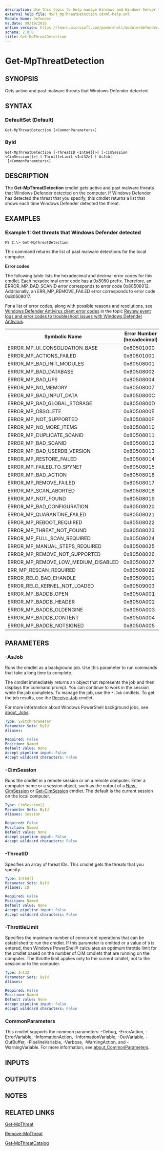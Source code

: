 ```yaml
---
description: Use this topic to help manage Windows and Windows Server technologies with Windows PowerShell.
external help file: MSFT_MpThreatDetection.cdxml-help.xml
Module Name: Defender
ms.date: 09/19/2018
online version: https://learn.microsoft.com/powershell/module/defender/get-mpthreatdetection?view=windowsserver2022-ps&wt.mc_id=ps-gethelp
schema: 2.0.0
title: Get-MpThreatDetection
---
```


# Get-MpThreatDetection

## SYNOPSIS
Gets active and past malware threats that Windows Defender detected.

## SYNTAX

### DefaultSet (Default)
```
Get-MpThreatDetection [<CommonParameters>]
```

### ById
```
Get-MpThreatDetection [-ThreatID <Int64[]>] [-CimSession <CimSession[]>] [-ThrottleLimit <Int32>] [-AsJob]
 [<CommonParameters>]
```

## DESCRIPTION
The **Get-MpThreatDetection** cmdlet gets active and past malware threats that Windows Defender detected on the computer.
If Windows Defender has detected the threat that you specify, this cmdlet returns a list that shows each time Windows Defender detected the threat.

## EXAMPLES

### Example 1: Get threats that Windows Defender detected
```
PS C:\> Get-MpThreatDetection
```

This command returns the list of past malware detections for the local computer.

**Error codes**

The following table lists the hexadecimal and decimal error codes for this cmdlet. Each hexadecimal error code has a 0x8050 prefix. Therefore, an ERROR_MP_BAD_SCANID error corresponds to error code 0x80508012. Additionally, an ERR_MP_REMOVE_FAILED error corresponds to error code 0x80508017. 

For a list of error codes, along with possible reasons and resolutions, see [Windows Defender Antivirus client error codes](/windows/security/threat-protection/windows-defender-antivirus/troubleshoot-windows-defender-antivirus#windows-defender-antivirus-client-error-codes) in the topic [Review event logs and error codes to troubleshoot issues with Windows Defender Antivirus](/windows/security/threat-protection/windows-defender-antivirus/troubleshoot-windows-defender-antivirus#windows-defender-antivirus-client-error-codes).

|Symbolic Name                       | Error Number (hexadecimal) | Error number (decimal) |
|------------------------------------|----------------------------|------------------------|
|ERROR_MP_UI_CONSOLIDATION_BASE      | 0x80501000                 | 2142236672             |
|ERROR_MP_ACTIONS_FAILED             | 0x80501001                 | 2142236671             |
|ERROR_MP_BAD_INIT_MODULES           | 0x80508001                 | 2142207999             |
|ERROR_MP_BAD_DATABASE               | 0x80508002                 | 2142207998             |
|ERROR_MP_BAD_UFS                    | 0x80508004                 | 2142207996             |
|ERROR_MP_NO_MEMORY                  | 0x80508007                 | 2142207993             |
|ERROR_MP_BAD_INPUT_DATA             | 0x8050800C                 | 2142288079             |
|ERROR_MP_BAD_GLOBAL_STORAGE         | 0x8050800D                 | 2142207987             |
|ERROR_MP_OBSOLETE                   | 0x8050800E                 | 2142207986             |
|ERROR_MP_NOT_SUPPORTED              | 0x8050800F                 | 2142207985             |
|ERROR_MP_NO_MORE_ITEMS              | 0x80508010                 | 2142207984             |
|ERROR_MP_DUPLICATE_SCANID           | 0x80508011                 | 2142207983             |
|ERROR_MP_BAD_SCANID                 | 0x80508012                 | 2142207982             |
|ERROR_MP_BAD_USERDB_VERSION         | 0x80508013                 | 2142207981             |
|ERROR_MP_RESTORE_FAILED             | 0x80508014                 | 2142207980             |
|ERROR_MP_FAILED_TO_SPYNET           | 0x80508015                 | 2142207979             |
|ERROR_MP_BAD_ACTION                 | 0x80508016                 | 2142207978             |
|ERROR_MP_REMOVE_FAILED              | 0x80508017                 | 2142207977             |
|ERROR_MP_SCAN_ABORTED               | 0x80508018                 | 2142207976             |
|ERROR_MP_NOT_FOUND                  | 0x80508019                 | 2142207975             |
|ERROR_MP_BAD_CONFIGURATION          | 0x80508020                 | 2142207968             |
|ERROR_MP_QUARANTINE_FAILED          | 0x80508021                 | 2142207967             |
|ERROR_MP_REBOOT_REQUIRED            | 0x80508022                 | 2142207966             |
|ERROR_MP_THREAT_NOT_FOUND           | 0x80508023                 | 2142207965             |
|ERROR_MP_FULL_SCAN_REQUIRED         | 0x80508024                 | 2142207964             |
|ERROR_MP_MANUAL_STEPS_REQUIRED      | 0x80508025                 | 2142207963             |
|ERROR_MP_REMOVE_NOT_SUPPORTED       | 0x80508026                 | 2142207962             |
|ERROR_MP_REMOVE_LOW_MEDIUM_DISABLED | 0x80508027                 | 2142207961             |
|ERR_MP_RESCAN_REQUIRED              | 0x80508029                 | 2142207959             |
|ERROR_RELO_BAD_EHANDLE              | 0x80509001                 | 2142203903             |
|ERROR_RELO_KERNEL_NOT_LOADED        | 0x80509003                 | 2142203901             |
|ERROR_MP_BADDB_OPEN                 | 0x8050A001                 | 2142199807             |
|ERROR_MP_BADDB_HEADER               | 0x8050A002                 | 2142199806             |
|ERROR_MP_BADDB_OLDENGINE            | 0x8050A003                 | 2142199805             |
|ERROR_MP_BADDB_CONTENT              | 0x8050A004                 | 2142199804             |
|ERROR_MP_BADDB_NOTSIGNED            | 0x8050A005                 | 2142199803             |

## PARAMETERS

### -AsJob
Runs the cmdlet as a background job. Use this parameter to run commands that take a long time to complete. 

The cmdlet immediately returns an object that represents the job and then displays the command prompt. 
You can continue to work in the session while the job completes. 
To manage the job, use the `*-Job` cmdlets. 
To get the job results, use the [Receive-Job](https://go.microsoft.com/fwlink/?LinkID=113372) cmdlet. 

For more information about Windows PowerShell background jobs, see [about_Jobs](https://go.microsoft.com/fwlink/?LinkID=113251).

```yaml
Type: SwitchParameter
Parameter Sets: ById
Aliases: 

Required: False
Position: Named
Default value: None
Accept pipeline input: False
Accept wildcard characters: False
```

### -CimSession
Runs the cmdlet in a remote session or on a remote computer. 
Enter a computer name or a session object, such as the output of a [New-CimSession](https://go.microsoft.com/fwlink/p/?LinkId=227967) or [Get-CimSession](https://go.microsoft.com/fwlink/p/?LinkId=227966) cmdlet. 
The default is the current session on the local computer.

```yaml
Type: CimSession[]
Parameter Sets: ById
Aliases: Session

Required: False
Position: Named
Default value: None
Accept pipeline input: False
Accept wildcard characters: False
```

### -ThreatID
Specifies an array of threat IDs.
This cmdlet gets the threats that you specify.

```yaml
Type: Int64[]
Parameter Sets: ById
Aliases: ID

Required: False
Position: Named
Default value: None
Accept pipeline input: False
Accept wildcard characters: False
```

### -ThrottleLimit
Specifies the maximum number of concurrent operations that can be established to run the cmdlet.
If this parameter is omitted or a value of `0` is entered, then Windows PowerShell® calculates an optimum throttle limit for the cmdlet based on the number of CIM cmdlets that are running on the computer.
The throttle limit applies only to the current cmdlet, not to the session or to the computer.

```yaml
Type: Int32
Parameter Sets: ById
Aliases: 

Required: False
Position: Named
Default value: None
Accept pipeline input: False
Accept wildcard characters: False
```

### CommonParameters
This cmdlet supports the common parameters: -Debug, -ErrorAction, -ErrorVariable, -InformationAction, -InformationVariable, -OutVariable, -OutBuffer, -PipelineVariable, -Verbose, -WarningAction, and -WarningVariable. For more information, see [about_CommonParameters](https://go.microsoft.com/fwlink/?LinkID=113216).

## INPUTS

## OUTPUTS

## NOTES

## RELATED LINKS

[Get-MpThreat](./Get-MpThreat.md)

[Remove-MpThreat](./Remove-MpThreat.md)

[Get-MpThreatCatalog](./Get-MpThreatCatalog.md)

